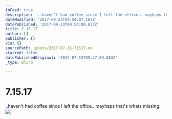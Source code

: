 ```yaml
---
inFeed: true
description: '..haven’t had coffee since I left the office.. mayhaps that''s whats missing.. '
dateModified: '2017-09-23T09:54:07.167Z'
datePublished: '2017-09-23T09:54:08.633Z'
title: 7.15.17
author: []
publisher: {}
via: {}
sourcePath: _posts/2017-07-15-71517.md
starred: false
datePublishedOriginal: '2017-07-15T09:27:09.083Z'
_type: Blurb

---
```

# 7.15.17

..haven't had coffee since I left the office.. mayhaps that's whats missing.. ![](https://the-grid-user-content.s3-us-west-2.amazonaws.com/7c6e25d5-12c9-4972-9934-ece2422d85fc.png)